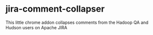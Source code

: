 # jira-comment-collapser
This little chrome addon collapses comments from the Hadoop QA and Hudson users on Apache JIRA
